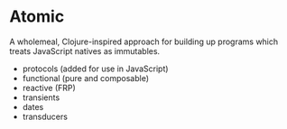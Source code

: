 # Atomic
A wholemeal, Clojure-inspired approach for building up programs which treats JavaScript natives as immutables.

* protocols (added for use in JavaScript)
* functional (pure and composable)
* reactive (FRP)
* transients
* dates
* transducers
